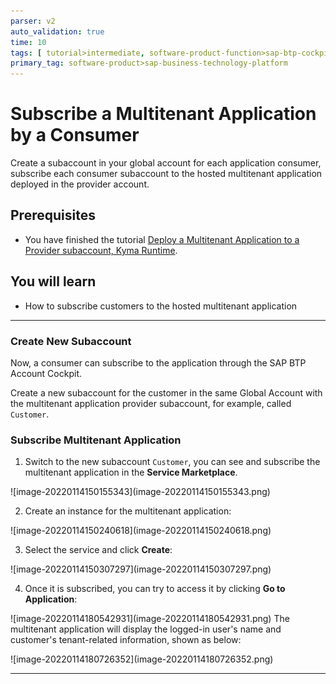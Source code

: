 ```yaml
---
parser: v2
auto_validation: true
time: 10
tags: [ tutorial>intermediate, software-product-function>sap-btp-cockpit]
primary_tag: software-product>sap-business-technology-platform
---
```


# Subscribe a Multitenant Application by a Consumer
<!-- description --> Create a subaccount in your global account for each application consumer, subscribe each consumer subaccount to the hosted multitenant application deployed in the provider account.

## Prerequisites
- You have finished the tutorial [Deploy a Multitenant Application to a Provider subaccount, Kyma Runtime](deploy-multitenant-app-kyma).

## You will learn
- How to subscribe customers to the hosted multitenant application


---

### Create New Subaccount


Now, a consumer can subscribe to the application through the SAP BTP Account Cockpit.

Create a new subaccount for the customer in the same Global Account with the multitenant application provider subaccount, for example, called `Customer`.


### Subscribe Multitenant Application


1. Switch to the new subaccount `Customer`, you can see and subscribe the multitenant application in the **Service Marketplace**.
<p> </p>
<!-- border -->![image-20220114150155343](image-20220114150155343.png)

2. Create an instance for the multitenant application:
<p> </p>
<!-- border -->![image-20220114150240618](image-20220114150240618.png)

3. Select the service and click **Create**:
<p> </p>
<!-- border -->![image-20220114150307297](image-20220114150307297.png)

4. Once it is subscribed, you can try to access it by clicking **Go to Application**:
<p> </p>
<!-- border -->![image-20220114180542931](image-20220114180542931.png)
    The multitenant application will display the logged-in user's name and customer's tenant-related information, shown as below:
<p> </p>
<!-- border -->![image-20220114180726352](image-20220114180726352.png)






---
